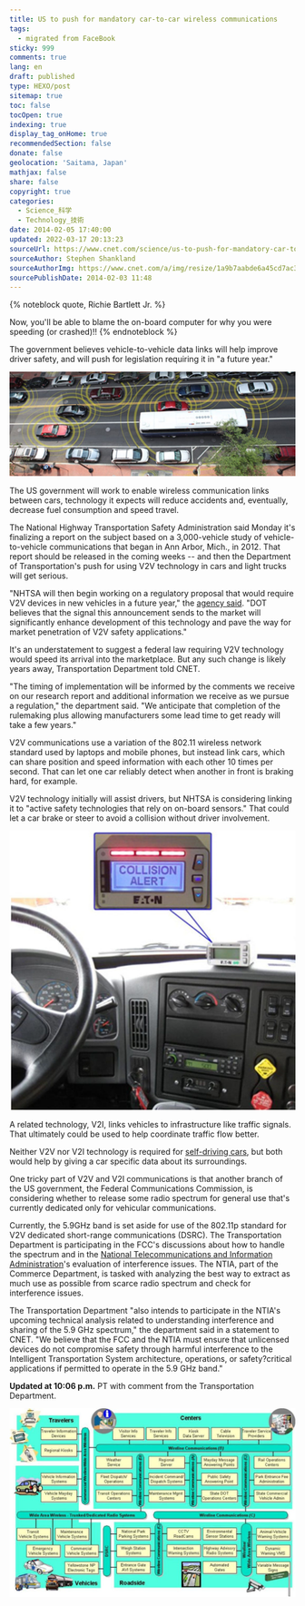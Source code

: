 ```yaml
---
title: US to push for mandatory car-to-car wireless communications
tags:
  - migrated from FaceBook
sticky: 999
comments: true
lang: en
draft: published
type: HEXO/post
sitemap: true
toc: false
tocOpen: true
indexing: true
display_tag_onHome: true
recommendedSection: false
donate: false
geolocation: 'Saitama, Japan'
mathjax: false
share: false
copyright: true
categories:
  - Science_科学
  - Technology_技術
date: 2014-02-05 17:40:00
updated: 2022-03-17 20:13:23
sourceUrl: https://www.cnet.com/science/us-to-push-for-mandatory-car-to-car-wireless-communications/
sourceAuthor: Stephen Shankland 
sourceAuthorImg: https://www.cnet.com/a/img/resize/1a9b7aabde6a45cd7ac3362558b703ca170e5d47/2014/03/25/7e857bde-3275-4cc1-a24f-b4394b509a1d/stephenshankland.jpg?auto=webp&fit=crop&height=147&width=196
sourcePublishDate: 2014-02-03 11:48
---
```



{% noteblock quote, Richie Bartlett Jr. %}

Now, you'll be able to blame the on-board computer for why you were speeding (or crashed)!!
{% endnoteblock %}


 The government believes vehicle-to-vehicle data links will help improve driver safety, and will push for legislation requiring it in "a future year."

 ![In the connected car future, vehicles will be able to communicate position data to each other. Google's self-driving cars don't rely on this technology, though.| US DOT](./US-to-push-for-mandatory-car-to-car-wireless-communications/Connected_car_art_DOT.jpg)

 The US government will work to enable wireless communication links between cars, technology it expects will reduce accidents and, eventually, decrease fuel consumption and speed travel.

 The National Highway Transportation Safety Administration said Monday it's finalizing a report on the subject based on a 3,000-vehicle study of vehicle-to-vehicle communications that began in Ann Arbor, Mich., in 2012. That report should be released in the coming weeks -- and then the Department of Transportation's push for using V2V technology in cars and light trucks will get serious.

 "NHTSA will then begin working on a regulatory proposal that would require V2V devices in new vehicles in a future year," the [agency said](http://www.nhtsa.gov/About+NHTSA/Press+Releases/2014/USDOT+to+Move+Forward+with+Vehicle-to-Vehicle+Communication+Technology+for+Light+Vehicles). "DOT believes that the signal this announcement sends to the market will significantly enhance development of this technology and pave the way for market penetration of V2V safety applications."

 It's an understatement to suggest a federal law requiring V2V technology would speed its arrival into the marketplace. But any such change is likely years away, Transportation Department told CNET.

 "The timing of implementation will be informed by the comments we receive on our research report and additional information we receive as we pursue a regulation," the department said. "We anticipate that completion of the rulemaking plus allowing manufacturers some lead time to get ready will take a few years."

 V2V communications use a variation of the 802.11 wireless network standard used by laptops and mobile phones, but instead link cars, which can share position and speed information with each other 10 times per second. That can let one car reliably detect when another in front is braking hard, for example.

 V2V technology initially will assist drivers, but NHTSA is considering linking it to "active safety technologies that rely on on-board sensors." That could let a car brake or steer to avoid a collision without driver involvement.

 ![The DOT will test drive acceptance of vehicle to vehicle warning technologies in six cities this year.](./US-to-push-for-mandatory-car-to-car-wireless-communications/ITS.jpg)

 A related technology, V2I, links vehicles to infrastructure like traffic signals. That ultimately could be used to help coordinate traffic flow better.

 Neither V2V nor V2I technology is required for [self-driving cars](http://news.cnet.com/8301-11386_3-57595738-76/how-googles-robo-cars-mean-the-end-of-driving-as-we-know-it/), but both would help by giving a car specific data about its surroundings.

 One tricky part of V2V and V2I communications is that another branch of the US government, the Federal Communications Commission, is considering whether to release some radio spectrum for general use that's currently dedicated only for vehicular communications.

 Currently, the 5.9GHz band is set aside for use of the 802.11p standard for V2V dedicated short-range communications (DSRC). The Transportation Department is participating in the FCC's discussions about how to handle the spectrum and in the [National Telecommunications and Information Administration](http://www.ntia.doc.gov/)'s evaluation of interference issues. The NTIA, part of the Commerce Department, is tasked with analyzing the best way to extract as much use as possible from scarce radio spectrum and check for interference issues.

 The Transportation Department "also intends to participate in the NTIA's upcoming technical analysis related to understanding interference and sharing of the 5.9 GHz spectrum," the department said in a statement to CNET. "We believe that the FCC and the NTIA must ensure that unlicensed devices do not compromise safety through harmful interference to the Intelligent Transportation System architecture, operations, or safety?critical applications if permitted to operate in the 5.9 GHz band."

 **Updated at 10:06 p.m.** PT with comment from the Transportation Department.

 ![The Department of Transportation's Intelligent Transportation System Architecture document attempt to bring some order to a fiendishly complex collection of technologies. | US DOT](./US-to-push-for-mandatory-car-to-car-wireless-communications/image008.jpg)
